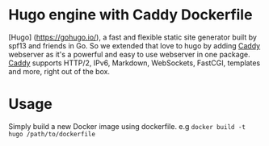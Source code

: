 # Hugo engine with Caddy Dockerfile
[Hugo] (https://gohugo.io/), a fast and flexible static site generator built by spf13 and friends in Go. So we extended that love to hugo by adding [Caddy](https://caddyserver.com/) webserver as it's a powerful and easy to use webserver in one package. [Caddy](https://caddyserver.com/) supports HTTP/2, IPv6, Markdown, WebSockets, FastCGI, templates and more, right out of the box.

# Usage
Simply build a new Docker image using dockerfile. e.g ``` docker build -t hugo /path/to/dockerfile ``` 
